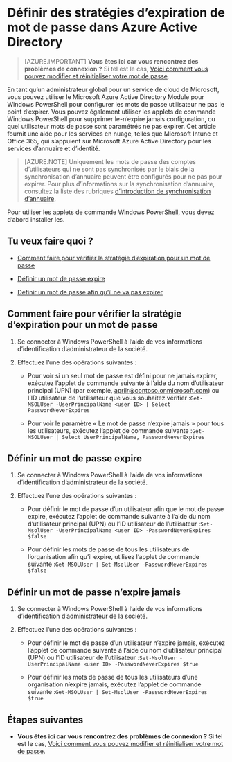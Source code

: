 <properties
    pageTitle="Définir des stratégies d’expiration de mot de passe dans Active Directory de Azure | Microsoft Azure"
    description="Découvrez comment vérifier les stratégies d’expiration et de modifier l’expiration de mot de passe d’utilisateur individuellement ou en bloc pour les mots de passe Azure Active directory"
    services="active-directory"
    documentationCenter=""
    authors="curtand"
    manager="femila"
    editor=""/>

<tags
    ms.service="active-directory"
    ms.workload="identity"
    ms.tgt_pltfrm="na"
    ms.devlang="na"
    ms.topic="article"
    ms.date="10/04/2016"
    ms.author="curtand"/>


# <a name="set-password-expiration-policies-in-azure-active-directory"></a>Définir des stratégies d’expiration de mot de passe dans Azure Active Directory

> [AZURE.IMPORTANT] **Vous êtes ici car vous rencontrez des problèmes de connexion ?** Si tel est le cas, [Voici comment vous pouvez modifier et réinitialiser votre mot de passe](active-directory-passwords-update-your-own-password.md).

En tant qu’un administrateur global pour un service de cloud de Microsoft, vous pouvez utiliser le Microsoft Azure Active Directory Module pour Windows PowerShell pour configurer les mots de passe utilisateur ne pas le point d’expirer. Vous pouvez également utiliser les applets de commande Windows PowerShell pour supprimer le-n’expire jamais configuration, ou quel utilisateur mots de passe sont paramétrés ne pas expirer. Cet article fournit une aide pour les services en nuage, telles que Microsoft Intune et Office 365, qui s’appuient sur Microsoft Azure Active Directory pour les services d’annuaire et d’identité.

  > [AZURE.NOTE] Uniquement les mots de passe des comptes d’utilisateurs qui ne sont pas synchronisés par le biais de la synchronisation d’annuaire peuvent être configurés pour ne pas pour expirer. Pour plus d’informations sur la synchronisation d’annuaire, consultez la liste des rubriques [d’introduction de synchronisation d’annuaire](https://msdn.microsoft.com/library/azure/hh967642.aspx).

Pour utiliser les applets de commande Windows PowerShell, vous devez d’abord installer les.

## <a name="what-do-you-want-to-do"></a>Tu veux faire quoi ?

- [Comment faire pour vérifier la stratégie d’expiration pour un mot de passe](#how-to-check-expiration-policy-for-a-password)

- [Définir un mot de passe expire](#set-a-password-to-expire)

- [Définir un mot de passe afin qu’il ne va pas expirer](#set-a-password-to-never-expire)

## <a name="how-to-check-expiration-policy-for-a-password"></a>Comment faire pour vérifier la stratégie d’expiration pour un mot de passe

1.  Se connecter à Windows PowerShell à l’aide de vos informations d’identification d’administrateur de la société.

2.  Effectuez l’une des opérations suivantes :

    - Pour voir si un seul mot de passe est défini pour ne jamais expirer, exécutez l’applet de commande suivante à l’aide du nom d’utilisateur principal (UPN) (par exemple, aprilr@contoso.onmicrosoft.com) ou l’ID utilisateur de l’utilisateur que vous souhaitez vérifier :`Get-MSOLUser -UserPrincipalName <user ID> | Select PasswordNeverExpires`

    - Pour voir le paramètre « Le mot de passe n’expire jamais » pour tous les utilisateurs, exécutez l’applet de commande suivante :`Get-MSOLUser | Select UserPrincipalName, PasswordNeverExpires`

## <a name="set-a-password-to-expire"></a>Définir un mot de passe expire

1.  Se connecter à Windows PowerShell à l’aide de vos informations d’identification d’administrateur de la société.

2.  Effectuez l’une des opérations suivantes :

    - Pour définir le mot de passe d’un utilisateur afin que le mot de passe expire, exécutez l’applet de commande suivante à l’aide du nom d’utilisateur principal (UPN) ou l’ID utilisateur de l’utilisateur :`Set-MsolUser -UserPrincipalName <user ID> -PasswordNeverExpires $false`

    - Pour définir les mots de passe de tous les utilisateurs de l’organisation afin qu’il expire, utilisez l’applet de commande suivante :`Get-MSOLUser | Set-MsolUser -PasswordNeverExpires $false`

## <a name="set-a-password-to-never-expire"></a>Définir un mot de passe n’expire jamais

1. Se connecter à Windows PowerShell à l’aide de vos informations d’identification d’administrateur de la société.

2.  Effectuez l’une des opérations suivantes :

    - Pour définir le mot de passe d’un utilisateur n’expire jamais, exécutez l’applet de commande suivante à l’aide du nom d’utilisateur principal (UPN) ou l’ID utilisateur de l’utilisateur :`Set-MsolUser -UserPrincipalName <user ID> -PasswordNeverExpires $true`

    - Pour définir les mots de passe de tous les utilisateurs d’une organisation n’expire jamais, exécutez l’applet de commande suivante :`Get-MSOLUser | Set-MsolUser -PasswordNeverExpires $true`

## <a name="next-steps"></a>Étapes suivantes

* **Vous êtes ici car vous rencontrez des problèmes de connexion ?** Si tel est le cas, [Voici comment vous pouvez modifier et réinitialiser votre mot de passe](active-directory-passwords-update-your-own-password.md).
